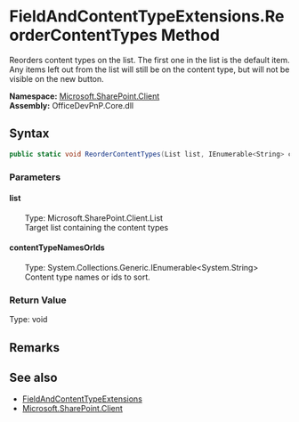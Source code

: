 # FieldAndContentTypeExtensions.ReorderContentTypes Method  
 Reorders content types on the list. The first one in the list is the default item. Any items left out from the list will still be on the content type, but will not be visible on the new button.   

**Namespace:** [Microsoft.SharePoint.Client](Microsoft.SharePoint.Client.md)  
**Assembly:** OfficeDevPnP.Core.dll  
## Syntax
```C#
public static void ReorderContentTypes(List list, IEnumerable<String> contentTypeNamesOrIds)
```
### Parameters
#### list  
&emsp;&emsp;Type: Microsoft.SharePoint.Client.List  
&emsp;&emsp;Target list containing the content types  

  

#### contentTypeNamesOrIds  
&emsp;&emsp;Type: System.Collections.Generic.IEnumerable&lt;System.String&gt;  
&emsp;&emsp;Content type names or ids to sort.  

  

### Return Value
Type: void  

## Remarks
  
## See also
- [FieldAndContentTypeExtensions](Microsoft.SharePoint.Client.FieldAndContentTypeExtensions.md) 
- [Microsoft.SharePoint.Client](Microsoft.SharePoint.Client.md) 
